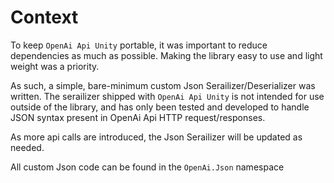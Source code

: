 # Context
To keep `OpenAi Api Unity` portable, it was important to reduce dependencies as much as possible. Making the library easy to use and light weight was a priority. 

As such, a simple, bare-minimum custom Json Serailizer/Deserializer was written. The serailizer shipped with `OpenAi Api Unity` is not intended for use outside of the library, and has only been tested and developed to handle JSON syntax present in OpenAi Api HTTP request/responses.

As more api calls are introduced, the Json Serailizer will be updated as needed. 

All custom Json code can be found in the `OpenAi.Json` namespace